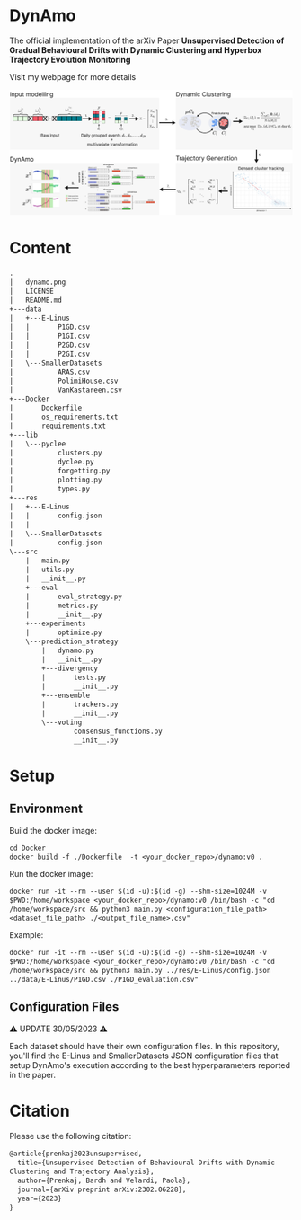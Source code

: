 # DynAmo

The official implementation of the arXiv Paper <b>Unsupervised Detection of Gradual Behavioural Drifts with Dynamic Clustering and Hyperbox Trajectory Evolution Monitoring
</b>

Visit my webpage for more details

![DynAmo](dynamo.png?raw=true "DynAmo workflow")

# Content
```
.
|   dynamo.png
|   LICENSE
|   README.md
+---data
|   +---E-Linus
|   |       P1GD.csv
|   |       P1GI.csv
|   |       P2GD.csv
|   |       P2GI.csv     
|   \---SmallerDatasets
|           ARAS.csv
|           PolimiHouse.csv
|           VanKastareen.csv
+---Docker
|       Dockerfile
|       os_requirements.txt
|       requirements.txt 
+---lib
|   \---pyclee
|           clusters.py
|           dyclee.py
|           forgetting.py
|           plotting.py
|           types.py       
+---res
|   +---E-Linus
|   |       config.json
|   |       
|   \---SmallerDatasets
|           config.json      
\---src
    |   main.py
    |   utils.py
    |   __init__.py
    +---eval
    |       eval_strategy.py
    |       metrics.py
    |       __init__.py  
    +---experiments
    |       optimize.py    
    \---prediction_strategy
        |   dynamo.py
        |   __init__.py
        +---divergency
        |       tests.py
        |       __init__.py 
        +---ensemble
        |       trackers.py
        |       __init__.py    
        \---voting
                consensus_functions.py
                __init__.py
```

# Setup
## Environment

Build the docker image:
```
cd Docker
docker build -f ./Dockerfile  -t <your_docker_repo>/dynamo:v0 .
```

Run the docker image:
```
docker run -it --rm --user $(id -u):$(id -g) --shm-size=1024M -v $PWD:/home/workspace <your_docker_repo>/dynamo:v0 /bin/bash -c "cd /home/workspace/src && python3 main.py <configuration_file_path> <dataset_file_path> ./<output_file_name>.csv"
```
Example:
```
docker run -it --rm --user $(id -u):$(id -g) --shm-size=1024M -v $PWD:/home/workspace <your_docker_repo>/dynamo:v0 /bin/bash -c "cd /home/workspace/src && python3 main.py ../res/E-Linus/config.json ../data/E-Linus/P1GD.csv ./P1GD_evaluation.csv"
```

## Configuration Files
⚠️ UPDATE 30/05/2023 ⚠️

Each dataset should have their own configuration files. In this repository, you'll find the E-Linus and SmallerDatasets JSON configuration files that setup DynAmo's execution according to the best hyperparameters reported in the paper.


# Citation
Please use the following citation:
```
@article{prenkaj2023unsupervised,
  title={Unsupervised Detection of Behavioural Drifts with Dynamic Clustering and Trajectory Analysis},
  author={Prenkaj, Bardh and Velardi, Paola},
  journal={arXiv preprint arXiv:2302.06228},
  year={2023}
}
```
